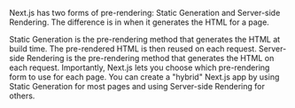 Next.js has two forms of pre-rendering: Static Generation and Server-side Rendering. The difference is in when it generates the HTML for a page.

Static Generation is the pre-rendering method that generates the HTML at build time. The pre-rendered HTML is then reused on each request.
Server-side Rendering is the pre-rendering method that generates the HTML on each request.
Importantly, Next.js lets you choose which pre-rendering form to use for each page. You can create a "hybrid" Next.js app by using Static Generation for most pages and using Server-side Rendering for others.